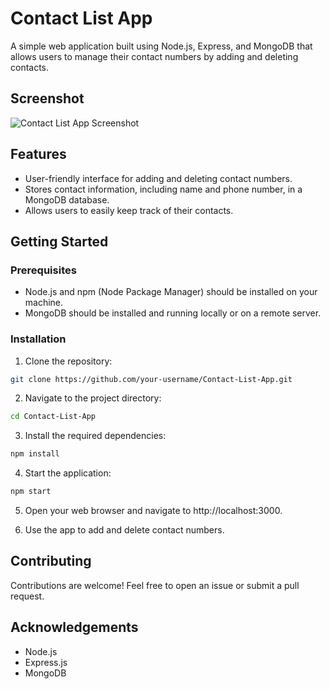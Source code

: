 # Contact List App

A simple web application built using Node.js, Express, and MongoDB that allows users to manage their contact numbers by adding and deleting contacts.

## Screenshot

![Contact List App Screenshot](https://github.com/krishnashah122/Contact-List-App/assets/64410232/f668497a-4aaf-4c7d-a1a0-c23401964ebc)

## Features

- User-friendly interface for adding and deleting contact numbers.
- Stores contact information, including name and phone number, in a MongoDB database.
- Allows users to easily keep track of their contacts.

## Getting Started

### Prerequisites

- Node.js and npm (Node Package Manager) should be installed on your machine.
- MongoDB should be installed and running locally or on a remote server.

### Installation

1. Clone the repository:

```bash
git clone https://github.com/your-username/Contact-List-App.git
````

2. Navigate to the project directory:

````bash
cd Contact-List-App
````

3. Install the required dependencies:

````bash
npm install
````

4. Start the application:

````bash
npm start
````

5. Open your web browser and navigate to http://localhost:3000.

6. Use the app to add and delete contact numbers.

## Contributing
Contributions are welcome! Feel free to open an issue or submit a pull request.

## Acknowledgements
- Node.js
- Express.js
- MongoDB
